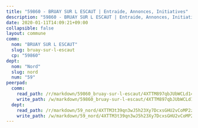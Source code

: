 ```yaml
---
title: "59860 - BRUAY SUR L ESCAUT | Entraide, Annonces, Initiatives"
description: "59860 - BRUAY SUR L ESCAUT | Entraide, Annonces, Initiatives"
date: 2020-01-11T14:09:21+09:00
collapsible: false
layout: commune
comm:
  nom: "BRUAY SUR L ESCAUT"
  slug: bruay-sur-l-escaut
  cp: "59860"
dept:
  nom: "Nord"
  slug: nord
  num: "59"
peerpad:
  comm:
    read_path: /r/markdown/59860_bruay-sur-l-escaut/4XTTM897qbJUbWCLd14UA3Ew8mif23B3tqJfrjqYxAABc9YMm
    write_path: /w/markdown/59860_bruay-sur-l-escaut/4XTTM897qbJUbWCLd14UA3Ew8mif23B3tqJfrjqYxAABc9YMm-K3TgU5wCmsJqCnZPn5Ydeh2zvx3oKT5Ud7WETRAtrkVH19s37sSRmqo32RMRVqqDUL6X1mUDrFhfzuKSpCGdfwgLwLZpivePom3EDFoW8fQ6qAArUbrkbXN3y2oucxX9gbN8Wppf
  dept:
    read_path: /r/markdown/59_nord/4XTTM3t39qn3wJ5h23Xy7DcxsGHU2vCoMP2z3iS4TUn3TrtdJ
    write_path: /w/markdown/59_nord/4XTTM3t39qn3wJ5h23Xy7DcxsGHU2vCoMP2z3iS4TUn3TrtdJ-K3TgTuZGkuZqXfr6fpmH7pGsMT6ndvZQMyRDze5QBt7XScLWHoBi246kLoDKpTH2Yo4f3AFSSJqGc2ozvNww7qPLqsDjpvahxCbQ6F5znbfjp6kVgaDcTYc9LyhwSfYuCevnvZUQ
---
```


